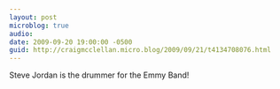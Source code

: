 ```yaml
---
layout: post
microblog: true
audio: 
date: 2009-09-20 19:00:00 -0500
guid: http://craigmcclellan.micro.blog/2009/09/21/t4134708076.html
---
```

Steve Jordan is the drummer for the Emmy Band!
